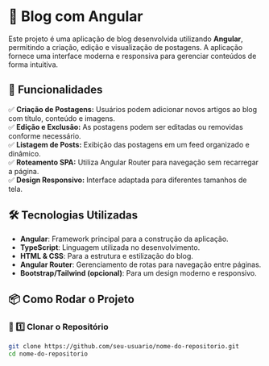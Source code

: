 # 📖 Blog com Angular

Este projeto é uma aplicação de blog desenvolvida utilizando **Angular**, permitindo a criação, edição e visualização de postagens. A aplicação fornece uma interface moderna e responsiva para gerenciar conteúdos de forma intuitiva.

## 🚀 Funcionalidades

✅ **Criação de Postagens:** Usuários podem adicionar novos artigos ao blog com título, conteúdo e imagens.  
✅ **Edição e Exclusão:** As postagens podem ser editadas ou removidas conforme necessário.  
✅ **Listagem de Posts:** Exibição das postagens em um feed organizado e dinâmico.  
✅ **Roteamento SPA:** Utiliza Angular Router para navegação sem recarregar a página.  
✅ **Design Responsivo:** Interface adaptada para diferentes tamanhos de tela.  

## 🛠️ Tecnologias Utilizadas

- **Angular**: Framework principal para a construção da aplicação.  
- **TypeScript**: Linguagem utilizada no desenvolvimento.  
- **HTML & CSS**: Para a estrutura e estilização do blog.  
- **Angular Router**: Gerenciamento de rotas para navegação entre páginas.  
- **Bootstrap/Tailwind (opcional)**: Para um design moderno e responsivo.  

## 📦 Como Rodar o Projeto

### 🔹 1️⃣ Clonar o Repositório
```sh
git clone https://github.com/seu-usuario/nome-do-repositorio.git
cd nome-do-repositorio
